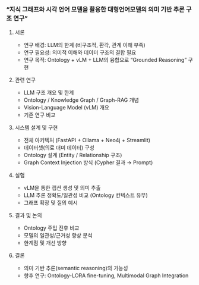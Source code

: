 ### “지식 그래프와 시각 언어 모델을 활용한 대형언어모델의 의미 기반 추론 구조 연구”

1. 서론
   - 연구 배경: LLM의 한계 (비구조적, 환각, 관계 이해 부족)
   - 연구 필요성: 의미적 이해와 데이터 구조의 결합 필요
   - 연구 목적: Ontology + vLM + LLM의 융합으로 “Grounded Reasoning” 구현

2. 관련 연구
   - LLM 구조 개요 및 한계
   - Ontology / Knowledge Graph / Graph-RAG 개념
   - Vision-Language Model (vLM) 개요
   - 기존 연구 비교

3. 시스템 설계 및 구현
   - 전체 아키텍처 (FastAPI + Ollama + Neo4j + Streamlit)
   - 데이터셋(의료 더미 데이터) 구성
   - Ontology 설계 (Entity / Relationship 구조)
   - Graph Context Injection 방식 (Cypher 결과 → Prompt)

4. 실험
   - vLM을 통한 캡션 생성 및 의미 추출
   - LLM 추론 정확도/일관성 비교 (Ontology 컨텍스트 유무)
   - 그래프 확장 및 질의 예시

5. 결과 및 논의
   - Ontology 주입 전후 비교
   - 모델의 일관성/근거성 향상 분석
   - 한계점 및 개선 방향

6. 결론
   - 의미 기반 추론(semantic reasoning)의 가능성
   - 향후 연구: Ontology-LORA fine-tuning, Multimodal Graph Integration

